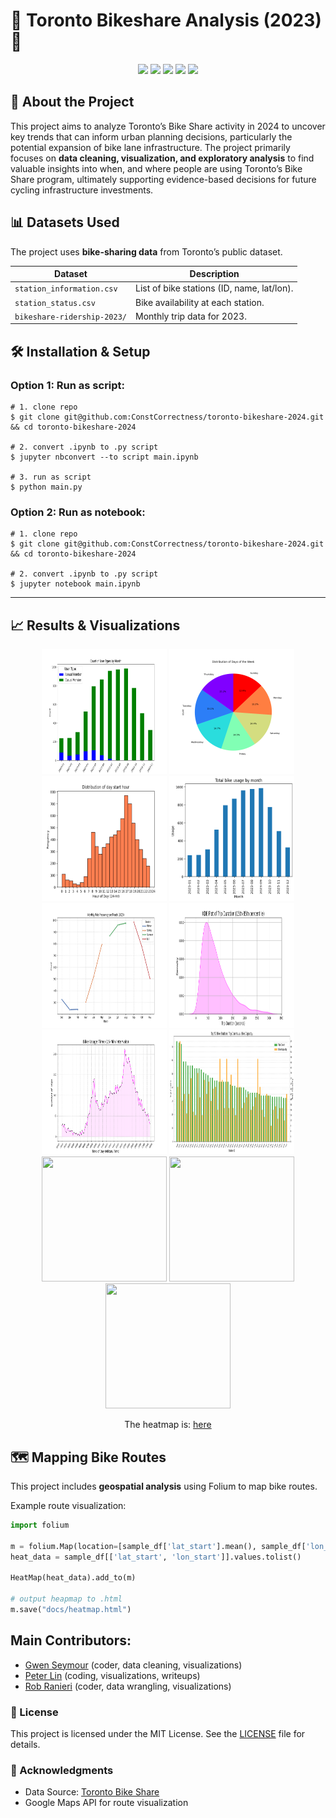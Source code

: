 <p align="center">
  <h1>🚴 Toronto Bikeshare Analysis (2023) 🚴</h1>
</p>

<p align="center">
  <img src="https://img.shields.io/badge/numpy-%23013243.svg?style=for-the-badge&logo=numpy&logoColor=white" />
  <img src="https://img.shields.io/badge/pandas-%23150458.svg?style=for-the-badge&logo=pandas&logoColor=white" />
  <img src="https://img.shields.io/badge/Matplotlib-%23ffffff.svg?style=for-the-badge&logo=Matplotlib&logoColor=black" />
  <img src="https://img.shields.io/badge/Seaborn-%231572B6.svg?style=for-the-badge&logo=Seaborn&logoColor=white" />
  <img src="https://img.shields.io/badge/Folium-%234CAF50.svg?style=for-the-badge&logo=folium&logoColor=white" />
</p>

## 📌 About the Project 
This project aims to analyze Toronto’s Bike Share activity in 2024 to uncover key trends that can inform urban planning decisions, particularly the potential expansion of bike lane infrastructure. The project primarily focuses on **data cleaning, visualization, and exploratory analysis** to find valuable insights into when, and where people are using Toronto’s Bike Share program, ultimately supporting evidence-based decisions for future cycling infrastructure investments.

## 📊 Datasets Used
The project uses **bike-sharing data** from Toronto’s public dataset.

| Dataset                        | Description                                      |
|--------------------------------|--------------------------------------------------|
| `station_information.csv`      | List of bike stations (ID, name, lat/lon).       |
| `station_status.csv`           | Bike availability at each station.               |
| `bikeshare-ridership-2023/`    | Monthly trip data for 2023.                      |

## 🛠️ Installation & Setup

### Option 1: Run as script:
```shell
# 1. clone repo
$ git clone git@github.com:ConstCorrectness/toronto-bikeshare-2024.git && cd toronto-bikeshare-2024

# 2. convert .ipynb to .py script
$ jupyter nbconvert --to script main.ipynb

# 3. run as script
$ python main.py
```
### 
### Option 2: Run as notebook:
```shell
# 1. clone repo
$ git clone git@github.com:ConstCorrectness/toronto-bikeshare-2024.git && cd toronto-bikeshare-2024

# 2. convert .ipynb to .py script
$ jupyter notebook main.ipynb

```
---

## 📈 Results & Visualizations
<p align="center">
  <img src="images/fig1.png" width="200" height="200" style="display:inline" />
  <img src="images/fig2.png" width="200" height="200" style="display:inline" />
  <img src="images/fig3.png" width="200" height="200" style="display:inline" />
  <img src="images/fig4.png" width="200" height="200" style="display:inline" />
  <img src="images/fig5.png" width="200" height="200" style="display:inline" />
  <img src="images/fig6.png" width="200" height="200" style="display:inline" />
  <img src="images/fig7.png" width="200" height="200" style="display:inline" />
  <img src="images/fig8.png" width="200" height="200" style="display:inline" />
  <img src="images/heatmap_1.png" width="200" height="200" style="display:inline" />
  <img src="images/heatmap_2.png" width="200" height="200" style="display:inline" />
  <img src="images/heatmap_3.png" width="200" height="200" style="display:inline" />
</p>

<p align="center">
  The heatmap is: <a href="https://constcorrectness.github.io/toronto-bikeshare-2024/heatmap.html">here</a>
</p>



## 🗺️ Mapping Bike Routes

This project includes **geospatial analysis** using Folium to map bike routes.

Example route visualization:
```python
import folium

m = folium.Map(location=[sample_df['lat_start'].mean(), sample_df['lon_start'].mean()], zoom_start=10)
heat_data = sample_df[['lat_start', 'lon_start']].values.tolist()

HeatMap(heat_data).add_to(m)

# output heapmap to .html
m.save("docs/heatmap.html")
```

## Main Contributors:
- [Gwen Seymour](https://github.com/Gwen1987) (coder, data cleaning, visualizations)
- [Peter Lin](https://github.com/bluejays101) (coding, visualizations, writeups)
- [Rob Ranieri](https://github.com/ConstCorrectness) (coder, data wrangling, visualizations)


### 📜 License
This project is licensed under the MIT License. See the [LICENSE](LICENSE) file for details.


### 🙌 Acknowledgments
- Data Source: [Toronto Bike Share](https://bikesharetoronto.com/)
- Google Maps API for route visualization

